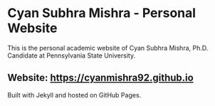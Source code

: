 # Cyan Subhra Mishra - Personal Website

This is the personal academic website of Cyan Subhra Mishra, Ph.D. Candidate at Pennsylvania State University.

## Website: https://cyanmishra92.github.io

Built with Jekyll and hosted on GitHub Pages.